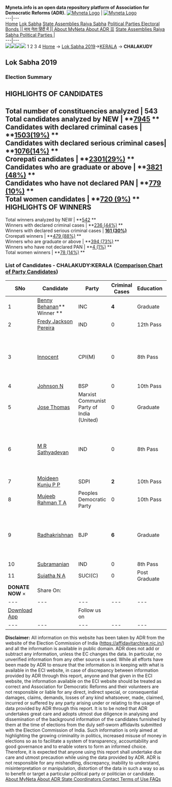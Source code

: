 **Myneta.info is an open data repository platform of Association for Democratic Reforms (ADR).**
[![Myneta Logo](https://www.myneta.info/lib/img/myneta-logo.png)](https://www.myneta.info/) | [![Myneta Logo](https://www.myneta.info/lib/img/adr-logo.png)](https://adrindia.org)  
---|---  
[Home](https://www.myneta.info/) [Lok Sabha](https://www.myneta.info/#ls "Lok Sabha") [ State Assemblies ](https://www.myneta.info/#sa "State Assemblies") [Rajya Sabha](https://www.myneta.info/#rs "Rajya Sabha") [Political Parties ](https://www.myneta.info/party "Political Parties") [ Electoral Bonds ](https://www.myneta.info/electoral_bonds "Electoral Bonds") [ || माय नेता हिंदी में || ](https://translate.google.co.in/translate?prev=hp&hl=en&js=y&u=www.myneta.info&sl=en&tl=hi&history_state0=) [ About MyNeta ](https://adrindia.org/content/about-myneta) [ About ADR ](https://adrindia.org/about-adr/who-we-are) [☰](javascript:void\(0\))
[ State Assemblies ](https://www.myneta.info/#sa "State Assemblies") [ Rajya Sabha ](https://www.myneta.info/#rs "Rajya Sabha") [ Political Parties ](https://www.myneta.info/party "Political Parties")
|   
---|---  
![](https://www.myneta.info/lib/img/banner/banner-1.png)![](https://www.myneta.info/lib/img/banner/banner-2.png)![](https://www.myneta.info/lib/img/banner/banner-3.png)![](https://www.myneta.info/lib/img/banner/banner-4.png)
1  2  3  4 
[Home](https://www.myneta.info/) → [Lok Sabha 2019](https://www.myneta.info/LokSabha2019/)→[KERALA](https://www.myneta.info/LokSabha2019/index.php?action=show_constituencies&state_id=44) → **CHALAKUDY**
### 
## Lok Sabha 2019
###  Election Summary 
HIGHLIGHTS OF CANDIDATES  
---  
Total number of constituencies analyzed |  543   
Total candidates analyzed by NEW | **[7945](https://www.myneta.info/LokSabha2019/index.php?action=summary&subAction=candidates_analyzed&sort=candidate#summary) **  
Candidates with declared criminal cases | **[1503(19%)](https://www.myneta.info/LokSabha2019/index.php?action=summary&subAction=crime&sort=candidate#summary) **  
Candidates with declared serious criminal cases| **[1076(14%)](https://www.myneta.info/LokSabha2019/index.php?action=summary&subAction=serious_crime&sort=candidate#summary) **  
Crorepati candidates | **[2301(29%)](https://www.myneta.info/LokSabha2019/index.php?action=summary&subAction=crorepati&sort=candidate#summary) **  
Candidates who are graduate or above | **[3821 (48%)](https://www.myneta.info/LokSabha2019/index.php?action=summary&subAction=education&sort=candidate#summary) **  
Candidates who have not declared PAN | **[779 (10%)](https://www.myneta.info/LokSabha2019/index.php?action=summary&subAction=without_pan&sort=candidate#summary) **  
Total women candidates | **[720 (9%)](https://www.myneta.info/LokSabha2019/index.php?action=summary&subAction=women_candidate&sort=candidate#summary) **  
HIGHLIGHTS OF WINNERS  
---  
Total winners analyzed by NEW | **[542](https://www.myneta.info/LokSabha2019/index.php?action=summary&subAction=winner_analyzed&sort=candidate#summary) **  
Winners with declared criminal cases | **[236 (44%)](https://www.myneta.info/LokSabha2019/index.php?action=summary&subAction=winner_crime&sort=candidate#summary) **  
Winners with declared serious criminal cases | **[161 (30%)](https://www.myneta.info/LokSabha2019/index.php?action=summary&subAction=winner_serious_crime&sort=candidate#summary)**  
Crorepati winners | **[479 (88%)](https://www.myneta.info/LokSabha2019/index.php?action=summary&subAction=winner_crorepati&sort=candidate#summary) **  
Winners who are graduate or above | **[394 (73%)](https://www.myneta.info/LokSabha2019/index.php?action=summary&subAction=winner_education&sort=candidate#summary) **  
Winners who have not declared PAN | **[4 (1%)](https://www.myneta.info/LokSabha2019/index.php?action=summary&subAction=winner_without_pan&sort=candidate#summary) **  
Total women winners | **[78 (14%)](https://www.myneta.info/LokSabha2019/index.php?action=summary&subAction=winner_women&sort=candidate#summary) **  
### List of Candidates - CHALAKUDY:KERALA ([Comparison Chart of Party Candidates](https://www.myneta.info/LokSabha2019/comparisonchart.php?constituency_id=641))
SNo | Candidate| Party| Criminal Cases| Education| Age| Total Assets| Liabilities  
---|---|---|---|---|---|---|---  
1  | [Benny Behanan](https://www.myneta.info/LokSabha2019/candidate.php?candidate_id=9136)** Winner ** | INC | **4** | Graduate| 66 | Rs 2,04,61,931 ~ 2 Crore+ | Rs 9,15,938 ~ 9 Lacs+  
2  | [Fredy Jackson Pereira](https://www.myneta.info/LokSabha2019/candidate.php?candidate_id=9139) | IND | 0 | 12th Pass| 30 | Rs 26,000 ~ 26 Thou+ | Rs 1,03,000 ~ 1 Lacs+  
3  | [Innocent](https://www.myneta.info/LokSabha2019/candidate.php?candidate_id=9135) | CPI(M) | 0 | 8th Pass| 71 | ![](https://myneta.info/image_v2.php?myneta_folder=LokSabha2019&candidate_id=9135&col=ta) | ![](https://myneta.info/image_v2.php?myneta_folder=LokSabha2019&candidate_id=9135&col=lia)  
4  | [Johnson N](https://www.myneta.info/LokSabha2019/candidate.php?candidate_id=9145) | BSP | 0 | 10th Pass| 30 | Rs 69,950 ~ 69 Thou+ | Rs 0 ~   
5  | [Jose Thomas](https://www.myneta.info/LokSabha2019/candidate.php?candidate_id=9133) | Marxist Communist Party of India (United) | 0 | Graduate| 63 | Rs 1,10,81,369 ~ 1 Crore+ | Rs 0 ~   
6  | [M R Sathyadevan](https://www.myneta.info/LokSabha2019/candidate.php?candidate_id=9144) | IND | 0 | 8th Pass| 56 | ![](https://myneta.info/image_v2.php?myneta_folder=LokSabha2019&candidate_id=9144&col=ta) | ![](https://myneta.info/image_v2.php?myneta_folder=LokSabha2019&candidate_id=9144&col=lia)  
7  | [Moideen Kunju P P](https://www.myneta.info/LokSabha2019/candidate.php?candidate_id=9137) | SDPI | **2** | 10th Pass| 57 | Rs 2,24,64,245 ~ 2 Crore+ | Rs 66,731 ~ 66 Thou+  
8  | [Mujeeb Rahman T A](https://www.myneta.info/LokSabha2019/candidate.php?candidate_id=9140) | Peoples Democratic Party | 0 | 10th Pass| 42 | Rs 49,43,000 ~ 49 Lacs+ | Rs 0 ~   
9  | [Radhakrishnan](https://www.myneta.info/LokSabha2019/candidate.php?candidate_id=9138) | BJP | **6** | Graduate| 59 | ![](https://myneta.info/image_v2.php?myneta_folder=LokSabha2019&candidate_id=9138&col=ta) | ![](https://myneta.info/image_v2.php?myneta_folder=LokSabha2019&candidate_id=9138&col=lia)  
10  | [Subramanian](https://www.myneta.info/LokSabha2019/candidate.php?candidate_id=9143) | IND | 0 | 8th Pass| 51 | Rs 11,36,320 ~ 11 Lacs+ | Rs 2,133 ~ 2 Thou+  
11  | [Sujatha N A](https://www.myneta.info/LokSabha2019/candidate.php?candidate_id=9134) | SUCI(C) | 0 | Post Graduate| 39 | Rs 3,53,000 ~ 3 Lacs+ | Rs 7,82,000 ~ 7 Lacs+  
|  **DONATE NOW** × |  Share On:  | [](https://api.whatsapp.com/send?text=https%3A%2F%2Fmyneta.info%2Fpunjab2022%2Findex.php%3Faction%3Dshow_constituencies%26state_id%3D19) | [](https://www.facebook.com/sharer/sharer.php?u=https%3A%2F%2Fmyneta.info%2Fpunjab2022%2Findex.php%3Faction%3Dshow_constituencies%26state_id%3D19) | [](https://twitter.com/share?url=https%3A%2F%2Fmyneta.info%2Fpunjab2022%2Findex.php%3Faction%3Dshow_constituencies%26state_id%3D19)  
---|---|---|---|---  
| [ Download App ](https://play.google.com/store/apps/details?id=com.webrosoft.myneta1&pcampaignid=pcampaignidMKT-Other-global-all-co-prtnr-py-PartBadge-Mar2515-1) | [](https://play.google.com/store/apps/details?id=com.webrosoft.myneta1&pcampaignid=pcampaignidMKT-Other-global-all-co-prtnr-py-PartBadge-Mar2515-1) |  Follow us on  | [](https://www.facebook.com/adrindia.org/) | [](https://twitter.com/adrspeaks) | [](https://groups.google.com/g/national-election-watch?hl=en&pli=1) | [](https://www.instagram.com/adrspeaks/) | [](https://www.youtube.com/user/adrspeaks) | [](https://sharechat.com/profile/adrspeaks)  
---|---|---|---|---|---|---|---|---  
**Disclaimer:** All information on this website has been taken by ADR from the website of the Election Commission of India (https://affidavitarchive.nic.in/) and all the information is available in public domain. ADR does not add or subtract any information, unless the EC changes the data. In particular, no unverified information from any other source is used. While all efforts have been made by ADR to ensure that the information is in keeping with what is available in the ECI website, in case of discrepancy between information provided by ADR through this report, anyone and that given in the ECI website, the information available on the ECI website should be treated as correct and Association for Democratic Reforms and their volunteers are not responsible or liable for any direct, indirect special, or consequential damages, claims, demands, losses of any kind whatsoever, made, claimed, incurred or suffered by any party arising under or relating to the usage of data provided by ADR through this report. It is to be noted that ADR undertakes great care and adopts utmost due diligence in analysing and dissemination of the background information of the candidates furnished by them at the time of elections from the duly self-sworn affidavits submitted with the Election Commission of India. Such information is only aimed at highlighting the growing criminality in politics, increased misuse of money in elections so as to facilitate a system of transparency, accountability and good governance and to enable voters to form an informed choice. Therefore, it is expected that anyone using this report shall undertake due care and utmost precaution while using the data provided by ADR. ADR is not responsible for any mishandling, discrepancy, inability to understand, misinterpretation or manipulation, distortion of the data in such a way so as to benefit or target a particular political party or politician or candidate. 
[ About MyNeta ](https://adrindia.org/content/about-myneta) [ About ADR ](https://adrindia.org/about-adr/who-we-are) [ State Coordinators ](https://adrindia.org/about-adr/state-coordinators) [ Contact ](https://adrindia.org/contact-us) [ Terms of Use ](https://adrindia.org/content/adr-terms-use) [ FAQs ](https://adrindia.org/content/faqs)
